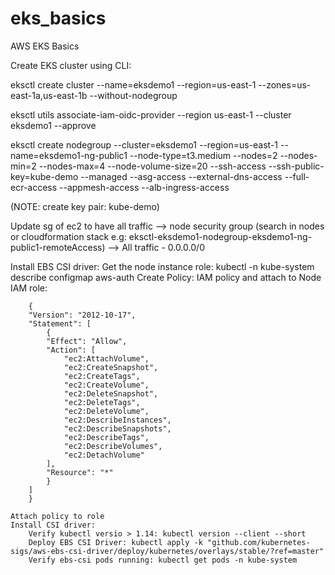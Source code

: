 # eks_basics
AWS EKS Basics

Create EKS cluster using CLI:

eksctl create cluster --name=eksdemo1 --region=us-east-1 --zones=us-east-1a,us-east-1b --without-nodegroup

eksctl utils associate-iam-oidc-provider --region us-east-1 --cluster eksdemo1 --approve

eksctl create nodegroup --cluster=eksdemo1 --region=us-east-1 --name=eksdemo1-ng-public1 --node-type=t3.medium  --nodes=2 --nodes-min=2 --nodes-max=4 --node-volume-size=20 --ssh-access --ssh-public-key=kube-demo --managed --asg-access --external-dns-access --full-ecr-access --appmesh-access --alb-ingress-access

(NOTE: create key pair: kube-demo)

Update sg of ec2 to have all traffic --> node security group (search in nodes or cloudformation stack e.g: eksctl-eksdemo1-nodegroup-eksdemo1-ng-public1-remoteAccess)
    --> All traffic - 0.0.0.0/0

Install EBS CSI driver:
    Get the node instance role: kubectl -n kube-system describe configmap aws-auth
    Create Policy: IAM policy and attach to Node IAM role:
   
        {
        "Version": "2012-10-17",
        "Statement": [
            {
            "Effect": "Allow",
            "Action": [
                "ec2:AttachVolume",
                "ec2:CreateSnapshot",
                "ec2:CreateTags",
                "ec2:CreateVolume",
                "ec2:DeleteSnapshot",
                "ec2:DeleteTags",
                "ec2:DeleteVolume",
                "ec2:DescribeInstances",
                "ec2:DescribeSnapshots",
                "ec2:DescribeTags",
                "ec2:DescribeVolumes",
                "ec2:DetachVolume"
            ],
            "Resource": "*"
            }
        ]
        }

    Attach policy to role
    Install CSI driver: 
        Verify kubectl versio > 1.14: kubectl version --client --short
        Deploy EBS CSI Driver: kubectl apply -k "github.com/kubernetes-sigs/aws-ebs-csi-driver/deploy/kubernetes/overlays/stable/?ref=master"
        Verify ebs-csi pods running: kubectl get pods -n kube-system



